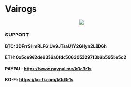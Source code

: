 # Vairogs

<p align="center">
  <a href="https://github.com/vairogs/vairogs"><img src="https://avatars0.githubusercontent.com/u/44346553?s=84&v=4"></a><br>
</p>

### **SUPPORT**  
#### BTC: 3DFrrSHmRLF61Uv9JTsaU1Y2GHyn2LBD6h
#### ETH: 0x5ce962de6356a0fdc5063053297f3b6b595be5c2
#### PAYPAL: https://www.paypal.me/k0d3r1s
#### KO-FI: https://ko-fi.com/k0d3r1s
